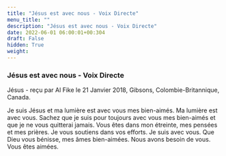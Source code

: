 ```yaml
---
title: "Jésus est avec nous - Voix Directe"
menu_title: ""
description: "Jésus est avec nous - Voix Directe"
date: 2022-06-01 06:00:01+00:304
draft: False
hidden: True
weight:
---
```

### Jésus est avec nous - Voix Directe

Jésus - reçu par Al Fike le 21 Janvier 2018, Gibsons, Colombie-Britannique, Canada.

Je suis Jésus et ma lumière est avec vous mes bien-aimés. Ma lumière est avec vous. Sachez que je suis pour toujours avec vous mes bien-aimés et que je ne vous quitterai jamais. Vous êtes dans mon étreinte, mes pensées et mes prières. Je vous soutiens dans vos efforts. Je suis avec vous. Que Dieu vous bénisse, mes âmes bien-aimées. Nous avons besoin de vous. Vous êtes aimées.
